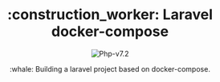 <h1 align="center"> :construction_worker: Laravel docker-compose </h1>
<p align="center"><img src="https://img.shields.io/badge/Php-v7.2-brightgreen.svg" alt="Php-v7.2"></p>
<p align="center"> :whale: Building a laravel project based on docker-compose.</p>